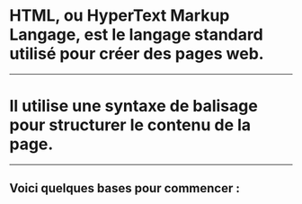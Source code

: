 # **HTML, ou HyperText Markup Langage, est le langage standard utilisé pour créer des pages web.**

---
# **Il utilise une syntaxe de balisage pour structurer le contenu de la page.** 

---
## **Voici quelques bases pour commencer :**